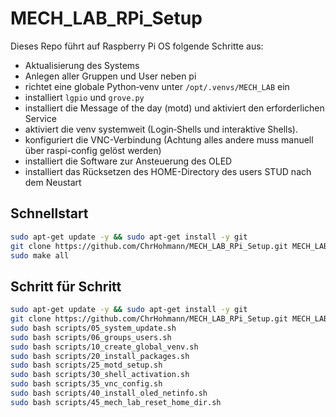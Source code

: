 # MECH_LAB_RPi_Setup

Dieses Repo führt auf Raspberry Pi OS folgende Schritte aus:
- Aktualisierung des Systems
- Anlegen aller Gruppen und User neben pi
- richtet eine globale Python‑venv unter `/opt/.venvs/MECH_LAB` ein
- installiert `lgpio` und `grove.py`
- installiert die Message of the day (motd) und aktiviert den erforderlichen Service
- aktiviert die venv systemweit (Login‑Shells und interaktive Shells).
- konfiguriert die VNC-Verbindung (Achtung alles andere muss manuell über raspi-config gelöst werden)
- installiert die Software zur Ansteuerung des OLED
- installiert das Rücksetzen des HOME-Directory des users STUD nach dem Neustart

## Schnellstart
```bash
sudo apt-get update -y && sudo apt-get install -y git
git clone https://github.com/ChrHohmann/MECH_LAB_RPi_Setup.git MECH_LAB_RPi_Setup && cd MECH_LAB_RPi_Setup
sudo make all
```

## Schritt für Schritt
```bash
sudo apt-get update -y && sudo apt-get install -y git
git clone https://github.com/ChrHohmann/MECH_LAB_RPi_Setup.git MECH_LAB_RPi_Setup && cd MECH_LAB_RPi_Setup
sudo bash scripts/05_system_update.sh
sudo bash scripts/06_groups_users.sh
sudo bash scripts/10_create_global_venv.sh
sudo bash scripts/20_install_packages.sh
sudo bash scripts/25_motd_setup.sh
sudo bash scripts/30_shell_activation.sh
sudo bash scripts/35_vnc_config.sh
sudo bash scripts/40_install_oled_netinfo.sh
sudo bash scripts/45_mech_lab_reset_home_dir.sh
```
